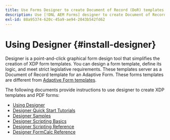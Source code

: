 ```yaml
---
title: Use Forms Designer to create Document of Record (DoR) templates and form fragments
description: Use [!DNL AEM Forms] designer to create Document of Record templates.
exl-id: 88a95374-620c-45a9-ae94-2043b542fd62
---
```

# Using Designer {#install-designer}

Designer is a point-and-click graphical form design tool that simplifies the creation of XDP form templates. You can design a form template, define its logic, and meet strict legislative requirements. These templates server as a Document of Record template for an Adaptive Form. These forms templates are different from [Adaptive Form templates](template-editor.md). 

The following documents provide instructions to use designer to create XDP templates and PDF forms:
+ [Using Designer](https://helpx.adobe.com/content/dam/help/en/experience-manager/6-5/forms/pdf/using-designer.pdf)
+ [Designer Quick Start Tutorials](https://helpx.adobe.com/content/dam/help/en/experience-manager/6-5/forms/pdf/designer-quickstart.pdf)
+ [Designer Samples](https://helpx.adobe.com/content/dam/help/en/experience-manager/6-5/forms/pdf/designer-samples.pdf)
+ [Designer Scripting Basics](https://helpx.adobe.com/content/dam/help/en/experience-manager/6-5/forms/pdf/scripting-basics.pdf)
+ [Designer Scripting Reference](https://helpx.adobe.com/content/dam/help/en/experience-manager/6-5/forms/pdf/scripting-reference.pdf)
+ [Designer FormCalc Reference](https://helpx.adobe.com/content/dam/help/en/experience-manager/6-5/forms/pdf/formcalc-reference.pdf)

